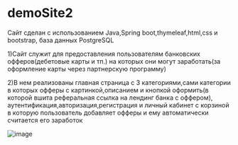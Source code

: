 # demoSite2
Сайт сделан с использованием Java,Spring boot,thymeleaf,html,css и bootstrap, база данных PostgreSQL

1)Сайт служит для предоставления пользователям банковских офферов(дебетовые карты и тп.) на которых они могут заработать(за оформление карты через партнерскую программу)

2)В нем реализованы главная страница с 3 категориями,сами категории в которых офферы с картинкой,описанием и кнопкой оформить(в которой вшита реферальная ссылка на лендинг банка с оффером), аутентификация,авторизация,регистрация и личный кабинет с корзиной 
в которую пользователь добавляет офферы и ему автоматически считается его заработок

![image](https://github.com/alexanderAnaniev/demoSite2/assets/87415268/7a388d46-137c-4533-adb7-de5de0bd7b07)
